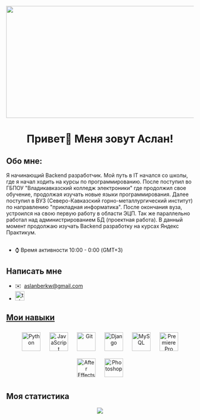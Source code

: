 <br clear="both">

<div align="center">
  <img height="300" width="600" src="https://user-images.githubusercontent.com/74038190/225813708-98b745f2-7d22-48cf-9150-083f1b00d6c9.gif"  />
</div>


<h1 align="center">Привет👋 Меня зовут Аслан!</h1>

## Обо мне:
Я начинающий Backend разработчик. Мой путь в IT начался со школы, где я начал ходить на курсы по программированию. После поступил во ГБПОУ "Владикавказский колледж электроники" где продолжил свое обучение, продолжая изучать новые языки программирования. Далее поступил в ВУЗ (Северо-Кавказский горно-металлургический институт) по направлению "прикладная информатика". После окончания вуза, устроился на свою первую работу в области ЭЦП. Так же параллельно работал над администрированием БД (проектная работа). В данный момент продолжаю изучать Backend разработку на курсах Яндекс Практикум.
##
*   ⌚ Время активности 10:00 - 0:00 (GMT+3)
## Написать мне
*   ✉️  [aslanberkw@gmail.com](mailto:aslanberkw@gmail.com)
* <a href="https://t.me/Aslanb3rk" target="_blank">
    <img src="https://img.shields.io/static/v1?message=Telegram&logo=telegram&label=&color=2CA5E0&logoColor=white&labelColor=&style=for-the-badge" height="25" alt="telegram logo"  />
## Мои навыки 
<tr><td valign="top" width="33%">

<div align="center">  
<a href="https://www.python.org/" target="_blank"><img style="margin: 10px" src="https://profilinator.rishav.dev/skills-assets/python-original.svg" alt="Python" height="50" /></a>  
<a href="https://www.javascript.com/" target="_blank"><img style="margin: 10px" src="https://profilinator.rishav.dev/skills-assets/javascript-original.svg" alt="JavaScript" height="50" /></a>  
<a href="https://github.com/" target="_blank"><img style="margin: 10px" src="https://profilinator.rishav.dev/skills-assets/git-scm-icon.svg" alt="Git" height="50" /></a>  
<a href="https://www.djangoproject.com/" target="_blank"><img style="margin: 10px" src="https://profilinator.rishav.dev/skills-assets/django-original.svg" alt="Django" height="50" /></a>  
<a href="https://www.mysql.com/" target="_blank"><img style="margin: 10px" src="https://profilinator.rishav.dev/skills-assets/mysql-original-wordmark.svg" alt="MySQL" height="50" /></a>  
<a href="https://www.adobe.com/in/products/premiere.html" target="_blank"><img style="margin: 10px" src="https://profilinator.rishav.dev/skills-assets/adobepremierepro.png" alt="Premiere Pro" height="50" /></a>  
<a href="https://www.adobe.com/in/products/aftereffects.html" target="_blank"><img style="margin: 10px" src="https://profilinator.rishav.dev/skills-assets/aftereffects.png" alt="After Effects" height="50" /></a>  
<a href="https://www.adobe.com/in/products/photoshop.html" target="_blank"><img style="margin: 10px" src="https://profilinator.rishav.dev/skills-assets/photoshop-plain.svg" alt="Photoshop" height="50" /></a>  
</div>




## Моя статистика  
<div align="center"><img src="https://github-readme-stats.vercel.app/api?username=Aslanb3rk&show_icons=true&count_private=true&hide_border=true" align="center" /></div>  

<br/>
